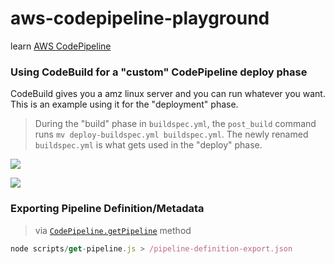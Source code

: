 # aws-codepipeline-playground

learn [AWS CodePipeline](https://aws.amazon.com/codepipeline/)

### Using CodeBuild for a "custom" CodePipeline deploy phase

CodeBuild gives you a amz linux server and you can run whatever you want.  This is an example using it for the "deployment" phase.

> During the "build" phase in `buildspec.yml`, the `post_build` command runs `mv deploy-buildspec.yml buildspec.yml`.  The newly renamed `buildspec.yml` is what gets used in the "deploy" phase.

![](https://www.evernote.com/l/AAEkOojbyctN75VbQiLP8fFMkUGDRHzdSXoB/image.png)

![](https://www.evernote.com/l/AAFU2st8OqlCRKXxHsA7YuWmwGmo1OXtvAYB/image.png)

### Exporting Pipeline Definition/Metadata

> via [`CodePipeline.getPipeline`](https://docs.aws.amazon.com/AWSJavaScriptSDK/latest/AWS/CodePipeline.html#getPipeline-property) method

```js
node scripts/get-pipeline.js > /pipeline-definition-export.json
```